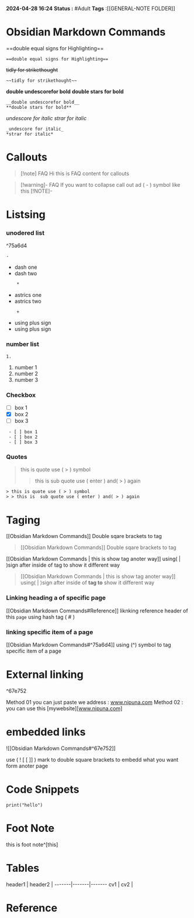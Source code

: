 **2024-04-28   16:24**
**Status :** #Adult
**Tags** :[[GENERAL-NOTE FOLDER]]

# Obsidian Markdown Commands

==double equal signs for Highlighting== 

```
==double equal signs for Highlighting== 
```

~~tidly for strikethought~~ 
```
~~tidly for strikethought~~ 
```
__double undescorefor bold__
**double stars for bold**
```
__double undescorefor bold__
**double stars for bold**
```

_undescore for italic_
*strar for italic*
```
_undescore for italic_
*strar for italic*
```
# Callouts


> [!note] FAQ
> Hi this is FAQ content for callouts


> [!warning]- FAQ
> If you want to collapse call out ad ( - ) symbol like this [!NOTE]-

# Listsing

### unodered list

^75a6d4

	-

- dash one
- dash two

```
	*
```

* astrics one
* astrics two

```
	+
```

+ using plus sign
+ using plus sign

### number list

	1.

1. number 1
2. number 2
3. number 3
### Checkbox
 - [ ] box 1
 - [x] box 2
 - [ ] box 3

```
 - [ ] box 1
 - [ ] box 2
 - [ ] box 3
```
### Quotes

> this is quote use ( > ) symbol
> > this is  sub quote use ( enter ) and( > ) again

```
> this is quote use ( > ) symbol
> > this is  sub quote use ( enter ) and( > ) again
```

# Taging

[[Obsidian Markdown Commands]]  Double sqare brackets to tag
>	[[Obsidian Markdown Commands]]  Double sqare brackets to tag

[[Obsidian Markdown Commands | this is show tag anoter way]]  using( | )sign after inside of tag to show it different way
>	[[Obsidian Markdown Commands | this is show tag anoter way]]  using( | )sign after inside of **tag to** show it different way

### Linking heading a of specific page

[[Obsidian Markdown Commands#Reference]] liknking reference header of this `page` using hash tag ( # )

### linking specific item of a page
[[Obsidian Markdown Commands#^75a6d4]] using (^) symbol to tag specific item of a page
# External linking

^67e752

Method 01
	you can just paste we address :    www.nipuna.com
Method 02 :
	you can use this [mywebsite][www.nipuna.com]
 
# embedded links 
![[Obsidian Markdown Commands#^67e752]]

use ( ! [ [ ]] ) mark to double square brackets to embedd what you want form anoter page


# Code Snippets

```
print("hello")
````

# Foot Note
 this is foot note^[this]
 
# Tables
 header1 | header2 |
 -------|-------|-------
 cv1 | cv2 |



# Reference
